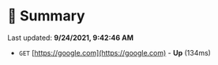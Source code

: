 # 📖 Summary
Last updated: **9/24/2021, 9:42:46 AM**

- `GET` [https://google.com](https://google.com) - **Up** (134ms)
